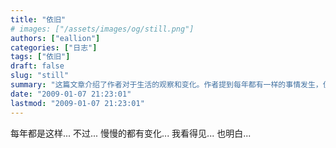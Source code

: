```yaml
---
title: "依旧"
# images: ["/assets/images/og/still.png"]
authors: ["eallion"]
categories: ["日志"]
tags: ["依旧"]
draft: false
slug: "still"
summary: "这篇文章介绍了作者对于生活的观察和变化。作者提到每年都有一样的事情发生，但是慢慢地一切都开始改变。作者能够看到这些变化，并且理解其中的原因。"
date: "2009-01-07 21:23:01"
lastmod: "2009-01-07 21:23:01"
---
```


每年都是这样...
不过...
慢慢的都有变化...
我看得见...
也明白...
